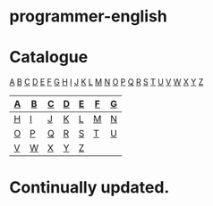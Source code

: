# programmer-english



# Catalogue
[A](./A/index.md)  [B](./B/index.md)  [C](./C/index.md)  [D](./D/index.md)  [E](./E/index.md)  [F](./F/index.md)
[G](./G/index.md)  [H](./H/index.md)  [I](./I/index.md)  [J](./J/index.md)  [K](./K/index.md)  [L](./L/index.md)
[M](./M/index.md)  [N](./N/index.md)  [O](./O/index.md)  [P](./P/index.md)  [Q](./Q/index.md)  [R](./R/index.md)
[S](./S/index.md)  [T](./T/index.md)  [U](./U/index.md)  [V](./V/index.md)  [W](./W/index.md)  [X](./X/index.md)
[Y](./Y/index.md)  [Z](./Z/index.md)

| [A](./A/index.md) | [B](./B/index.md) | [C](./C/index.md) | [D](./D/index.md) | [E](./E/index.md) | [F](./F/index.md) | [G](./G/index.md) |
|-------------------|-------------------|-------------------|-------------------|-------------------|-------------------|-------------------|
| [H](./H/index.md) | [I](./I/index.md) | [J](./J/index.md) | [K](./K/index.md) | [L](./L/index.md) | [M](./M/index.md) | [N](./N/index.md) |
| [O](./O/index.md) | [P](./P/index.md) | [Q](./Q/index.md) | [R](./R/index.md) | [S](./S/index.md) | [T](./T/index.md) | [U](./U/index.md) |
| [V](./V/index.md) | [W](./W/index.md) | [X](./X/index.md) | [Y](./Y/index.md) | [Z](./Z/index.md) |

# Continually updated.
